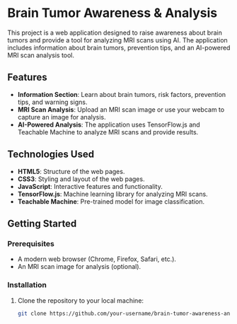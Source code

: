 # Brain Tumor Awareness & Analysis

This project is a web application designed to raise awareness about brain tumors and provide a tool for analyzing MRI scans using AI. The application includes information about brain tumors, prevention tips, and an AI-powered MRI scan analysis tool.

## Features

- **Information Section**: Learn about brain tumors, risk factors, prevention tips, and warning signs.
- **MRI Scan Analysis**: Upload an MRI scan image or use your webcam to capture an image for analysis.
- **AI-Powered Analysis**: The application uses TensorFlow.js and Teachable Machine to analyze MRI scans and provide results.

## Technologies Used

- **HTML5**: Structure of the web pages.
- **CSS3**: Styling and layout of the web pages.
- **JavaScript**: Interactive features and functionality.
- **TensorFlow.js**: Machine learning library for analyzing MRI scans.
- **Teachable Machine**: Pre-trained model for image classification.

## Getting Started

### Prerequisites

- A modern web browser (Chrome, Firefox, Safari, etc.).
- An MRI scan image for analysis (optional).

### Installation

1. Clone the repository to your local machine:
   ```bash
   git clone https://github.com/your-username/brain-tumor-awareness-analysis.git
